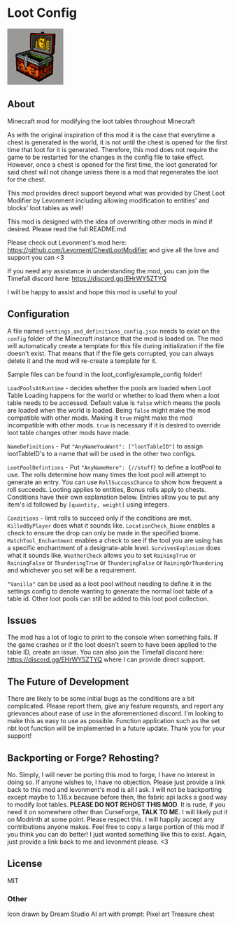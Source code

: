# Loot Config

![Chest Loot Modifier Icon](./src/main/resources/assets/lootconfig/icon.png)

## About

Minecraft mod for modifying the loot tables throughout Minecraft

As with the original inspiration of this mod it is the case that everytime a chest is generated in the world, 
it is not until the chest is opened for the first time that loot for it is generated. Therefore, this mod 
does not require the game to be restarted for the changes in the config file to take effect. However, 
once a chest is opened for the first time, the loot generated for said chest will not change unless 
there is a mod that regenerates the loot for the chest.

This mod provides direct support beyond what was provided by Chest Loot Modifier by Levonment including 
allowing modification to entities' and blocks' loot tables as well!

This mod is designed with the idea of overwriting other mods in mind if desired. Please read the full README.md

Please check out Levonment's mod here: https://github.com/Levoment/ChestLootModifier and give 
all the love and support you can <3

If you need any assistance in understanding the mod, you can join the Timefall discord here: https://discord.gg/EHrWY5ZTYQ

I will be happy to assist and hope this mod is useful to you!

## Configuration

A file named `settings_and_definitions_config.json` needs to exist on the `config` folder of the 
Minecraft instance that the mod is loaded on. The mod will automatically create a template 
for this file during initialization if the file doesn't exist. That means that if the file 
gets corrupted, you can always delete it and the mod will re-create a template for it.

Sample files can be found in the loot_config/example_config folder!

`LoadPoolsAtRuntime` - decides whether the pools are loaded when Loot Table Loading happens for 
the world or whether to load them when a loot table needs to be accessed. Default 
value is `false` which means the pools are loaded when the world is loaded. 
Being `false` might make the mod compatible with other mods. Making it 
`true` might make the mod incompatible with other mods. `true` is necessary if it is
desired to override loot table changes other mods have made.

`NameDefinitions` - Put `"AnyNameYouWant": ["lootTableID"]` to assign lootTableID's to a name
that will be used in the other two configs.

`LootPoolDefintions` - Put `"AnyNameHere": {//stuff}` to define a lootPool to use. The rolls
determine how many times the loot pool will attempt to generate an entry. You can use `RollSuccessChance`
to show how frequent a roll succeeds. Looting applies to entities, Bonus rolls apply to chests.
Conditions have their own explanation below. Entries allow you to put any item's id followed by
`[quantity, weight]` using integers.

`Conditions` - limit rolls to succeed only if the conditions are met.
`KilledByPlayer` does what it sounds like.
`LocationCheck_Biome` enables a check to ensure the drop can only be made in the specified biome.
`MatchTool_Enchantment` enables a check to see if the tool you are using has a specific 
enchantment of a designate-able level.
`SurvivesExplosion` does what it sounds like.
`WeatherCheck` allows you to set `RainingTrue` or `RainingFalse` or `ThunderingTrue` or 
`ThunderingFalse` or `RainingOrThundering` and whichever you set will be a requirement.

`"Vanilla"` can be used as a loot pool without needing to define it in the
settings config to denote wanting to generate the normal loot table of a table id.
Other loot pools can still be added to this loot pool collection.

## Issues
The mod has a lot of logic to print to the console when something fails. If the game crashes 
or if the loot doesn't seem to have been applied to the table ID, create an issue. You can also 
join the Timefall discord here: https://discord.gg/EHrWY5ZTYQ where I can provide direct support.

## The Future of Development

There are likely to be some initial bugs as the conditions are a bit complicated. Please report them,
give any feature requests, and report any grievances about ease of use in the aforementioned discord.
I'm looking to make this as easy to use as possible. Function application such as the set nbt loot function
will be implemented in a future update. Thank you for your support!

## Backporting or Forge? Rehosting?

No. Simply, I will never be porting this mod to forge, I have no interest in doing so. If anyone wishes to,
I have no objection. Please just provide a link back to this mod and levonment's mod is all I ask.
I will not be backporting except maybe to 1.18.x because before then, the fabric api lacks a good
way to modify loot tables. **PLEASE DO NOT REHOST THIS MOD**. It is rude, if you need it on somewhere other than
CurseForge, **TALK TO ME**. I will likely put it on Modrinth at some point. Please respect this. I will happily accept
any contributions anyone makes. Feel free to copy a large portion of this mod if you think you can do better!
I just wanted something like this to exist. Again, just provide a link back to me and levonment please. <3

## License

MIT

### Other

Icon drawn by Dream Studio AI art with prompt: Pixel art Treasure chest
